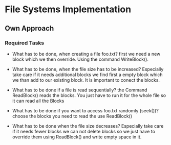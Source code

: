 # File Systems Implementation

## Own Approach

### Required Tasks

* What has to be done, when creating a file foo.txt?
  first we need a new block which we then override. Using the command WriteBlock().

* What has to be done, when the file size has to be increased? Especially take care if it needs    additional blocks
  we find first a empty block which we than add to our existing block. It is important to conect the blocks.

* What has to be done if a file is read sequentially?
  the Command ReadBlock() reads the blocks. You just have to run it for the whole file so it can read all the Blocks

* What has to be done if you want to access foo.txt randomly (seek())?
  choose the blocks you need to read the use ReadBlock()

* What has to be done when the file size decreases? Especially take care if it needs fewer blocks
we can not delete blocks so we just have to override them using ReadBlock() and write empty space in it. 
